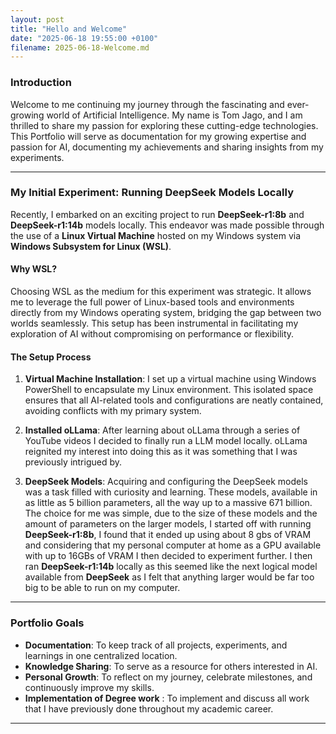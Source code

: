 ```yaml
---
layout: post
title: "Hello and Welcome"
date: "2025-06-18 19:55:00 +0100"
filename: 2025-06-18-Welcome.md
---
```

### Introduction

Welcome to me continuing my journey through the fascinating and ever-growing world of Artificial Intelligence. My name is Tom Jago, and I am thrilled to share my passion for exploring these cutting-edge technologies. This Portfolio will serve as documentation for my growing expertise and passion for AI, documenting my achievements and sharing insights from my experiments.

---

### My Initial Experiment: Running DeepSeek Models Locally

Recently, I embarked on an exciting project to run **DeepSeek-r1:8b** and **DeepSeek-r1:14b** models locally. This endeavor was made possible through
the use of a **Linux Virtual Machine** hosted on my Windows system via **Windows Subsystem for Linux (WSL)**.

#### Why WSL?

Choosing WSL as the medium for this experiment was strategic. It allows me to leverage the full power of Linux-based tools and environments directly
from my Windows operating system, bridging the gap between two worlds seamlessly. This setup has been instrumental in facilitating my exploration of
AI without compromising on performance or flexibility.

#### The Setup Process

1. **Virtual Machine Installation**: I set up a virtual machine using Windows PowerShell to encapsulate my Linux environment. This isolated space
ensures that all AI-related tools and configurations are neatly contained, avoiding conflicts with my primary system.

2. **Installed oLLama**: After learning about oLLama through a series of YouTube videos I decided to finally run a LLM model locally. oLLama reignited my interest into doing this as it was something that I was previously intrigued by.

3. **DeepSeek Models**: Acquiring and configuring the DeepSeek models was a task filled with curiosity and learning. These models, available in as little as 5 billion parameters, all the way up to a massive 671 billion. The choice for me was simple, due to the size of these models and the amount of parameters on the larger models, I started off with running **DeepSeek-r1:8b**, I found that it ended up using about 8 gbs of VRAM and considering that my personal computer at home as a GPU available with up to 16GBs of VRAM I then decided to experiment further. I then ran **DeepSeek-r1:14b** locally as this seemed like the next logical model available from **DeepSeek** as I felt that anything larger would be far too big to be able to run on my computer.

---

### Portfolio Goals

- **Documentation**: To keep track of all projects, experiments, and learnings in one centralized location.
- **Knowledge Sharing**: To serve as a resource for others interested in AI.
- **Personal Growth**: To reflect on my journey, celebrate milestones, and continuously improve my skills.
- **Implementation of Degree work** : To implement and discuss all work that I have previously done throughout my academic career.

<!-- excerpt-end -->
---

